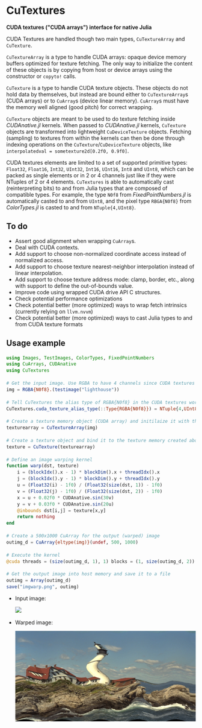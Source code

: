 # CuTextures

**CUDA textures ("CUDA arrays") interface for native Julia**

CUDA Textures are handled though two main types, `CuTextureArray` and `CuTexture`.

`CuTextureArray` is a type to handle CUDA arrays: opaque device memory buffers optimized for texture fetching.
The only way to initialize the content of these objects is by copying from host or device arrays using the constructor or `copyto!` calls.

`CuTexture` is a type to handle CUDA texture objects. These objects do not hold data by themselves,
but instead are bound either to `CuTextureArray`s (CUDA arrays) or to `CuArray`s (device linear memory). `CuArray`s must have the memory well aligned (good pitch) for correct wrapping.

`CuTexture` objects are meant to be used to do texture fetching inside *CUDAnative.jl* kernels.
When passed to *CUDAnative.jl* kernels, `CuTexture` objects are transformed into lightweight `CuDeviceTexture` objects.
Fetching (sampling) to textures from within the kernels can then be done through indexing operations on the `CuTexture`/`CuDeviceTexture` objects, like `interpolatedval = sometexture2d[0.2f0, 0.9f0]`.

CUDA textures elements are limited to a set of supported primitive types: `Float32`, `Float16`, `Int32`, `UInt32`, `Int16`, `UInt16`, `Int8` and `UInt8`, which can be packed as single elements or in 2 or 4 channels just like if they were NTuples of 2 or 4 elements.
`CuTextures` is able to automatically cast (reinterpreting bits) to and from Julia types that are composed of compatible types. For example, the type `N0f8` from *FixedPointNumbers.jl* is automatically casted to and from `UInt8`, and the pixel type `RBGA{N0f8}` from *ColorTypes.jl* is casted to and from `NTuple{4,UInt8}`.


## To do

- Assert good alignment when wrapping `CuArray`s.
- Deal with CUDA contexts.
- Add support to choose non-normalized coordinate access instead of normalized access.
- Add support to choose texture nearest-neighbor interpolation instead of linear interpolation.
- Add support to choose texture address mode: clamp, border, etc., along with support to define the out-of-bounds value.
- Improve code using wrapped CUDA drive API C structures.
- Check potential performance optimizations
- Check potential better (more optimized) ways to wrap fetch intrinsics (currently relying on `llvm.nvvm`)
- Check potential better (more optimized) ways to cast Julia types to and from CUDA texture formats


## Usage example

```julia
using Images, TestImages, ColorTypes, FixedPointNumbers
using CuArrays, CUDAnative
using CuTextures

# Get the input image. Use RGBA to have 4 channels since CUDA textures can have only 1, 2 or 4 channels.
img = RGBA{N0f8}.(testimage("lighthouse"))

# Tell CuTextures the alias type of RGBA{N0f8} in the CUDA textures world
CuTextures.cuda_texture_alias_type(::Type{RGBA{N0f8}}) = NTuple{4,UInt8}

# Create a texture memory object (CUDA array) and initilaize it with the input image content (from host).
texturearray = CuTextureArray(img)

# Create a texture object and bind it to the texture memory created above
texture = CuTexture(texturearray)

# Define an image warping kernel
function warp(dst, texture)
    i = (blockIdx().x - 1) * blockDim().x + threadIdx().x
    j = (blockIdx().y - 1) * blockDim().y + threadIdx().y
    u = (Float32(i) - 1f0) / (Float32(size(dst, 1)) - 1f0)
    v = (Float32(j) - 1f0) / (Float32(size(dst, 2)) - 1f0)
    x = u + 0.02f0 * CUDAnative.sin(30v)
    y = v + 0.03f0 * CUDAnative.sin(20u)
    @inbounds dst[i,j] = texture[x,y]
    return nothing
end

# Create a 500x1000 CuArray for the output (warped) image
outimg_d = CuArray{eltype(img)}(undef, 500, 1000)

# Execute the kernel
@cuda threads = (size(outimg_d, 1), 1) blocks = (1, size(outimg_d, 2)) warp(outimg_d, texture)

# Get the output image into host memory and save it to a file
outimg = Array(outimg_d)
save("imgwarp.png", outimg)
```

- Input image:

   ![](https://testimages.juliaimages.org/images/lighthouse.png)

- Warped image:

   ![](examples/imgwarp.png)

